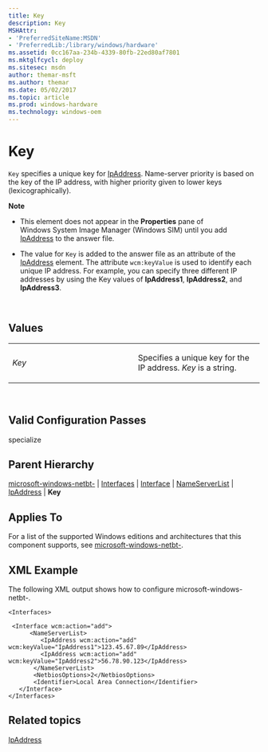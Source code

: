 ```yaml
---
title: Key
description: Key
MSHAttr:
- 'PreferredSiteName:MSDN'
- 'PreferredLib:/library/windows/hardware'
ms.assetid: 0cc167aa-234b-4339-80fb-22ed80af7801
ms.mktglfcycl: deploy
ms.sitesec: msdn
author: themar-msft
ms.author: themar
ms.date: 05/02/2017
ms.topic: article
ms.prod: windows-hardware
ms.technology: windows-oem
---
```


# Key


`Key` specifies a unique key for [IpAddress](microsoft-windows-netbt-interfaces-interface-nameserverlist-ipaddress.md). Name-server priority is based on the key of the IP address, with higher priority given to lower keys (lexicographically).

**Note**  
-   This element does not appear in the **Properties** pane of Windows System Image Manager (Windows SIM) until you add [IpAddress](microsoft-windows-netbt-interfaces-interface-nameserverlist-ipaddress.md) to the answer file.

-   The value for `Key` is added to the answer file as an attribute of the [IpAddress](microsoft-windows-netbt-interfaces-interface-nameserverlist-ipaddress.md) element. The attribute `wcm:keyValue` is used to identify each unique IP address. For example, you can specify three different IP addresses by using the Key values of **IpAddress1**, **IpAddress2**, and **IpAddress3**.

 

## Values


<table>
<colgroup>
<col width="50%" />
<col width="50%" />
</colgroup>
<tbody>
<tr class="odd">
<td><p><em>Key</em></p></td>
<td><p>Specifies a unique key for the IP address. <em>Key</em> is a string.</p></td>
</tr>
</tbody>
</table>

 

## Valid Configuration Passes


specialize

## Parent Hierarchy


[microsoft-windows-netbt-](microsoft-windows-netbt.md) | [Interfaces](microsoft-windows-netbt-interfaces.md) | [Interface](microsoft-windows-netbt-interfaces-interface.md) | [NameServerList](microsoft-windows-netbt-interfaces-interface-nameserverlist.md) | [IpAddress](microsoft-windows-netbt-interfaces-interface-nameserverlist-ipaddress.md) | **Key**

## Applies To


For a list of the supported Windows editions and architectures that this component supports, see [microsoft-windows-netbt-](microsoft-windows-netbt.md).

## XML Example


The following XML output shows how to configure microsoft-windows-netbt-.

```
<Interfaces>

 <Interface wcm:action="add">
      <NameServerList>
         <IpAddress wcm:action="add" wcm:keyValue="IpAddress1">123.45.67.89</IpAddress>
         <IpAddress wcm:action="add" wcm:keyValue="IpAddress2">56.78.90.123</IpAddress>
       </NameServerList>
       <NetbiosOptions>2</NetbiosOptions>
       <Identifier>Local Area Connection</Identifier>
   </Interface>
</Interfaces>
```

## Related topics


[IpAddress](microsoft-windows-netbt-interfaces-interface-nameserverlist-ipaddress.md)

 

 







